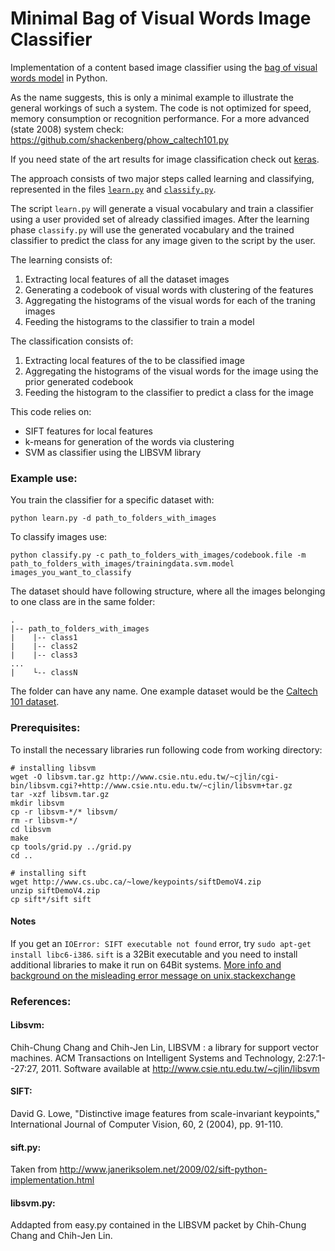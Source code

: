 Minimal Bag of Visual Words Image Classifier
============================================

Implementation of a content based image classifier using the [bag of visual words model][1] in Python. 

As the name suggests, this is only a minimal example to illustrate the general workings of such a system. The code is not optimized for speed, memory consumption or recognition performance. For a more advanced (state 2008) system check: https://github.com/shackenberg/phow_caltech101.py

If you need state of the art results for image classification check out [keras][5].

The approach consists of two major steps called learning and classifying, represented in the files [`learn.py`][3] and [`classify.py`][4].

The script `learn.py` will generate a visual vocabulary and train a classifier using a user provided set of already classified images.
After the learning phase `classify.py` will use the generated vocabulary and the trained classifier to predict the class for any image given to the script by the user.

The learning consists of:

1. Extracting local features of all the dataset images
2. Generating a codebook of visual words with clustering of the features
3. Aggregating the histograms of the visual words for each of the traning images
4. Feeding the histograms to the classifier to train a model

The classification consists of:

1. Extracting local features of the to be classified image
2. Aggregating the histograms of the visual words for the image using the prior generated codebook
4. Feeding the histogram to the classifier to predict a class for the image

This code relies on:

 - SIFT features for local features
 - k-means for generation of the words via clustering
 - SVM as classifier using the LIBSVM library

### Example use:
  
You train the classifier for a specific dataset with: 

    python learn.py -d path_to_folders_with_images

To classify images use:

    python classify.py -c path_to_folders_with_images/codebook.file -m path_to_folders_with_images/trainingdata.svm.model images_you_want_to_classify

The dataset should have following structure, where all the images belonging to one class are in the same folder:

    .
    |-- path_to_folders_with_images
    |    |-- class1
    |    |-- class2
    |    |-- class3
    ...
    |    └-- classN

The folder can have any name. One example dataset would be the [Caltech 101 dataset][2].

### Prerequisites:

To install the necessary libraries run following code from working directory:

    # installing libsvm
    wget -O libsvm.tar.gz http://www.csie.ntu.edu.tw/~cjlin/cgi-bin/libsvm.cgi?+http://www.csie.ntu.edu.tw/~cjlin/libsvm+tar.gz
    tar -xzf libsvm.tar.gz
    mkdir libsvm
    cp -r libsvm-*/* libsvm/
    rm -r libsvm-*/
    cd libsvm
    make
    cp tools/grid.py ../grid.py
    cd ..
    
    # installing sift
    wget http://www.cs.ubc.ca/~lowe/keypoints/siftDemoV4.zip
    unzip siftDemoV4.zip
    cp sift*/sift sift
    

#### Notes
If you get an `IOError: SIFT executable not found` error, try `sudo apt-get install libc6-i386`. `sift` is a 32Bit executable and you need to install additional libraries to make it run on 64Bit systems. [More info and background on the misleading error message on unix.stackexchange](http://unix.stackexchange.com/a/13409/11381)
    
### References:

#### Libsvm:

Chih-Chung Chang and Chih-Jen Lin, LIBSVM : a library for support vector machines. ACM Transactions on Intelligent Systems and Technology, 2:27:1--27:27, 2011. Software available at http://www.csie.ntu.edu.tw/~cjlin/libsvm

#### SIFT:
David G. Lowe, "Distinctive image features from scale-invariant keypoints," International Journal of Computer Vision, 60, 2 (2004), pp. 91-110.

#### sift.py:
Taken from http://www.janeriksolem.net/2009/02/sift-python-implementation.html

#### libsvm.py:
Addapted from easy.py contained in the LIBSVM packet by Chih-Chung Chang and Chih-Jen Lin.

[1]: https://en.wikipedia.org/wiki/Bag-of-words_model_in_computer_vision
[2]: http://www.vision.caltech.edu/Image_Datasets/Caltech101/
[3]: https://github.com/shackenberg/Minimal-Bag-of-Visual-Words-Image-Classifier/blob/master/learn.py
[4]: https://github.com/shackenberg/Minimal-Bag-of-Visual-Words-Image-Classifier/blob/master/classify.py
[5]: https://github.com/fchollet/keras

